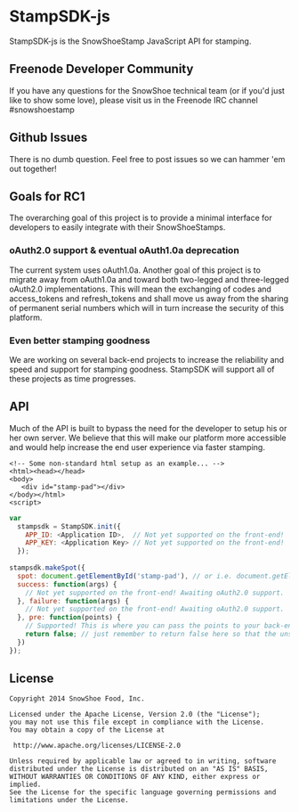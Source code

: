 # StampSDK-js

StampSDK-js is the SnowShoeStamp JavaScript API for stamping. 

## Freenode Developer Community

If you have any questions for the SnowShoe technical team (or if you'd just like to show some love), please visit us in the Freenode IRC channel #snowshoestamp

## Github Issues

There is no dumb question. Feel free to post issues so we can hammer 'em out together!

## Goals for RC1

The overarching goal of this project is to provide a minimal interface for developers to easily integrate with their SnowShoeStamps.

### oAuth2.0 support & eventual oAuth1.0a deprecation

The current system uses oAuth1.0a. Another goal of this project is to migrate away from oAuth1.0a and toward both two-legged and three-legged oAuth2.0 implementations. This will mean the exchanging of codes and access\_tokens and refresh_tokens and shall move us away from the sharing of permanent serial numbers which will in turn increase the security of this platform.

### Even better stamping goodness

We are working on several back-end projects to increase the reliability and speed and support for stamping goodness. StampSDK will support all of these projects as time progresses.

## API

Much of the API is built to bypass the need for the developer to setup his or her own server. We believe that this will make our platform more accessible and would help increase the end user experience via faster stamping.

```xhtml
<!-- Some non-standard html setup as an example... -->
<html><head></head>
<body>
   <div id="stamp-pad"></div>
</body></html>
<script>
```
```js
var 
  stampsdk = StampSDK.init({
    APP_ID: <Application ID>,  // Not yet supported on the front-end!
    APP_KEY: <Application Key> // Not yet supported on the front-end!
  });
  
stampsdk.makeSpot({
  spot: document.getElementById('stamp-pad'), // or i.e. document.getElementsByTagName('body')[0] 
  success: function(args) {
    // Not yet supported on the front-end! Awaiting oAuth2.0 support.
  }, failure: function(args) {
    // Not yet supported on the front-end! Awaiting oAuth2.0 support.
  }, pre: function(points) {
    // Supported! This is where you can pass the points to your back-end api to query our servers for the stamp details.
    return false; // just remember to return false here so that the unsupported oAuth2.0 process won't take place!
  })
});
```

## License 

```
Copyright 2014 SnowShoe Food, Inc.

Licensed under the Apache License, Version 2.0 (the "License");
you may not use this file except in compliance with the License.
You may obtain a copy of the License at

 http://www.apache.org/licenses/LICENSE-2.0

Unless required by applicable law or agreed to in writing, software
distributed under the License is distributed on an "AS IS" BASIS,
WITHOUT WARRANTIES OR CONDITIONS OF ANY KIND, either express or implied.
See the License for the specific language governing permissions and
limitations under the License.
```
